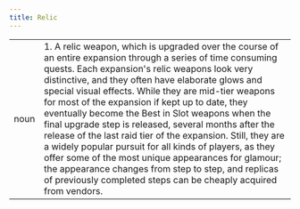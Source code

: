 ```yaml
---
title: Relic
---
```

| | |
| --- | --- |
| noun | 1.  	A relic weapon, which is upgraded over the course of an entire expansion through a series of time consuming quests. Each expansion's relic weapons look very distinctive, and they often have elaborate glows and special visual effects. While they are mid-tier weapons for most of the expansion if kept up to date, they eventually become the Best in Slot weapons when the final upgrade step is released, several months after the release of the last raid tier of the expansion. Still, they are a widely popular pursuit for all kinds of players, as they offer some of the most unique appearances for glamour; the appearance changes from step to step, and replicas of previously completed steps can be cheaply acquired from vendors.	|
